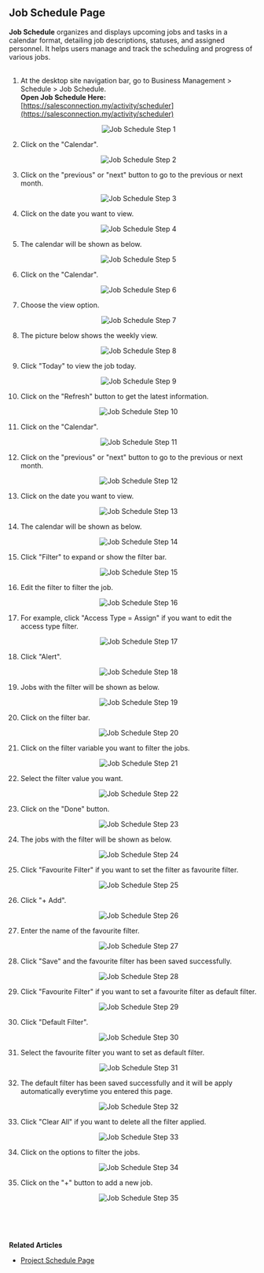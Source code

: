 ## Job Schedule Page

**Job Schedule** organizes and displays upcoming jobs and tasks in a calendar format, detailing job descriptions, statuses, and assigned personnel. It helps users manage and track the scheduling and progress of various jobs.<br><br>


1. At the desktop site navigation bar, go to Business Management > Schedule > Job Schedule.<br>
   **Open Job Schedule Here:** [https://salesconnection.my/activity/scheduler](https://salesconnection.my/activity/scheduler)<br>

   <p align="center">
      <img src="img2/Job_Schedule_Step_1.png" alt="Job Schedule Step 1">
   </p>

2. Click on the "Calendar".

   <p align="center">
      <img src="img2/Job_Schedule_Step_2.png" alt="Job Schedule Step 2">
   </p>
  
3. Click on the "previous" or "next" button to go to the previous or next month.

   <p align="center">
      <img src="img2/Job_Schedule_Step_3.png" alt="Job Schedule Step 3">
   </p>
   
4. Click on the date you want to view.

   <p align="center">
      <img src="img2/Job_Schedule_Step_4.png" alt="Job Schedule Step 4">
   </p>

5. The calendar will be shown as below.

   <p align="center">
      <img src="img2/Job_Schedule_Step_5.png" alt="Job Schedule Step 5">
   </p>

6. Click on the "Calendar".

   <p align="center">
      <img src="img2/Job_Schedule_Step_6.png" alt="Job Schedule Step 6">
   </p>
  
7. Choose the view option.

   <p align="center">
      <img src="img2/Job_Schedule_Step_7.png" alt="Job Schedule Step 7">
   </p>
  
8. The picture below shows the weekly view.

   <p align="center">
      <img src="img2/Job_Schedule_Step_8.png" alt="Job Schedule Step 8">
   </p>
  
9. Click "Today" to view the job today.

   <p align="center">
      <img src="img2/Job_Schedule_Step_9.png" alt="Job Schedule Step 9">
   </p>
  
10. Click on the "Refresh" button to get the latest information. 

    <p align="center">
      <img src="img2/Job_Schedule_Step_10.png" alt="Job Schedule Step 10">
    </p>

11. Click on the "Calendar".

    <p align="center">
      <img src="img2/Job_Schedule_Step_11.png" alt="Job Schedule Step 11">
    </p>
  
12. Click on the "previous" or "next" button to go to the previous or next month.

    <p align="center">
      <img src="img2/Job_Schedule_Step_12.png" alt="Job Schedule Step 12">
    </p>
  
13. Click on the date you want to view.

    <p align="center">
      <img src="img2/Job_Schedule_Step_13.png" alt="Job Schedule Step 13">
    </p>

14. The calendar will be shown as below.

    <p align="center">
      <img src="img2/Job_Schedule_Step_14.png" alt="Job Schedule Step 14">
    </p>
  
15. Click "Filter" to expand or show the filter bar.

    <p align="center">
      <img src="img2/Job_Schedule_Step_15.png" alt="Job Schedule Step 15">
    </p>
  
16. Edit the filter to filter the job.

    <p align="center">
      <img src="img2/Job_Schedule_Step_16.png" alt="Job Schedule Step 16">
    </p>  

17. For example, click "Access Type = Assign" if you want to edit the access type filter.
    
    <p align="center">
      <img src="img2/Job_Schedule_Step_17.png" alt="Job Schedule Step 17">
    </p>  

18. Click "Alert".
    
    <p align="center">
      <img src="img2/Job_Schedule_Step_18.png" alt="Job Schedule Step 18">
    </p>
  
19. Jobs with the filter will be shown as below.

    <p align="center">
      <img src="img2/Job_Schedule_Step_19.png" alt="Job Schedule Step 19">
    </p>
  
20. Click on the filter bar.

    <p align="center">
      <img src="img2/Job_Schedule_Step_20.png" alt="Job Schedule Step 20">
    </p>  

21. Click on the filter variable you want to filter the jobs.
    
    <p align="center">
      <img src="img2/Job_Schedule_Step_21.png" alt="Job Schedule Step 21">
    </p>  

22. Select the filter value you want.
    
    <p align="center">
      <img src="img2/Job_Schedule_Step_22.png" alt="Job Schedule Step 22">
    </p>
  
23. Click on the "Done" button.

    <p align="center">
      <img src="img2/Job_Schedule_Step_23.png" alt="Job Schedule Step 23">
    </p>
  
24. The jobs with the filter will be shown as below.

    <p align="center">
      <img src="img2/Job_Schedule_Step_24.png" alt="Job Schedule Step 24">
    </p>  

25. Click "Favourite Filter" if you want to set the filter as favourite filter.
    
    <p align="center">
      <img src="img2/Job_Schedule_Step_25.png" alt="Job Schedule Step 25">
    </p>  

26. Click "+ Add".
    
    <p align="center">
      <img src="img2/Job_Schedule_Step_26.png" alt="Job Schedule Step 26">
    </p>
  
27. Enter the name of the favourite filter.

    <p align="center">
      <img src="img2/Job_Schedule_Step_27.png" alt="Job Schedule Step 27">
    </p>
  
28. Click "Save" and the favourite filter has been saved successfully.

    <p align="center">
      <img src="img2/Job_Schedule_Step_28.png" alt="Job Schedule Step 28">
    </p>  

29. Click "Favourite Filter" if you want to set a favourite filter as default filter.
    
    <p align="center">
      <img src="img2/Job_Schedule_Step_29.png" alt="Job Schedule Step 29">
    </p>  

30. Click "Default Filter".
    
    <p align="center">
      <img src="img2/Job_Schedule_Step_30.png" alt="Job Schedule Step 30">
    </p>
  
31. Select the favourite filter you want to set as default filter.

    <p align="center">
      <img src="img2/Job_Schedule_Step_31.png" alt="Job Schedule Step 31">
    </p>
  
32. The default filter has been saved successfully and it will be apply automatically everytime you entered this page.

    <p align="center">
      <img src="img2/Job_Schedule_Step_32.png" alt="Job Schedule Step 32">
    </p>  

33. Click "Clear All" if you want to delete all the filter applied.
    
    <p align="center">
      <img src="img2/Job_Schedule_Step_33.png" alt="Job Schedule Step 33">
    </p>  

34. Click on the options to filter the jobs.
    
    <p align="center">
      <img src="img2/Job_Schedule_Step_34.png" alt="Job Schedule Step 34">
    </p>

35. Click on the "+" button to add a new job.
    
    <p align="center">
      <img src="img2/Job_Schedule_Step_35.png" alt="Job Schedule Step 35">
    </p>
    <br><br><br>

**Related Articles**
- [Project Schedule Page](Project_Schedule_Page.md)
